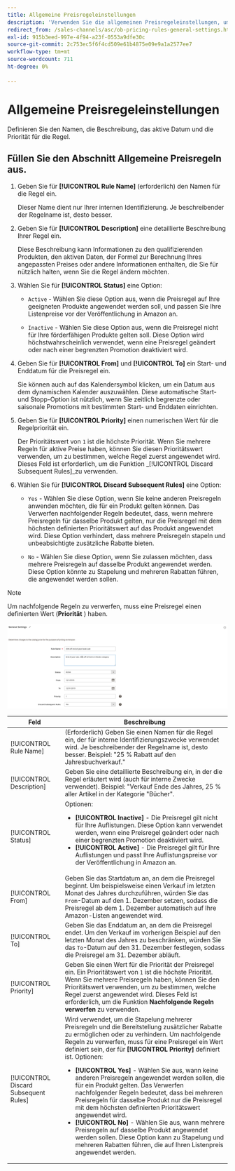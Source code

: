 ```yaml
---
title: Allgemeine Preisregeleinstellungen
description: 'Verwenden Sie die allgemeinen Preisregeleinstellungen, um die Hauptmerkmale einer Regel für den Börsennotierungspreis zu definieren.'
redirect_from: /sales-channels/asc/ob-pricing-rules-general-settings.html: 
exl-id: 915b3eed-997e-4f94-a23f-0553a9dfe30c
source-git-commit: 2c753ec5f6f4cd509e61b4875e09e9a1a2577ee7
workflow-type: tm+mt
source-wordcount: 711
ht-degree: 0%

---
```


# Allgemeine Preisregeleinstellungen

Definieren Sie den Namen, die Beschreibung, das aktive Datum und die Priorität für die Regel.

## Füllen Sie den Abschnitt Allgemeine Preisregeln aus.

1. Geben Sie für **[!UICONTROL Rule Name]** (erforderlich) den Namen für die Regel ein.

   Dieser Name dient nur Ihrer internen Identifizierung. Je beschreibender der Regelname ist, desto besser.

1. Geben Sie für **[!UICONTROL Description]** eine detaillierte Beschreibung Ihrer Regel ein.

   Diese Beschreibung kann Informationen zu den qualifizierenden Produkten, den aktiven Daten, der Formel zur Berechnung Ihres angepassten Preises oder andere Informationen enthalten, die Sie für nützlich halten, wenn Sie die Regel ändern möchten.

1. Wählen Sie für **[!UICONTROL Status]** eine Option:

   - `Active` - Wählen Sie diese Option aus, wenn die Preisregel auf Ihre geeigneten Produkte angewendet werden soll, und passen Sie Ihre Listenpreise vor der Veröffentlichung in Amazon an.

   - `Inactive` - Wählen Sie diese Option aus, wenn die Preisregel nicht für Ihre förderfähigen Produkte gelten soll. Diese Option wird höchstwahrscheinlich verwendet, wenn eine Preisregel geändert oder nach einer begrenzten Promotion deaktiviert wird.

1. Geben Sie für **[!UICONTROL From]** und **[!UICONTROL To]** ein Start- und Enddatum für die Preisregel ein.

   Sie können auch auf das Kalendersymbol klicken, um ein Datum aus dem dynamischen Kalender auszuwählen. Diese automatische Start- und Stopp-Option ist nützlich, wenn Sie zeitlich begrenzte oder saisonale Promotions mit bestimmten Start- und Enddaten einrichten.

1. Geben Sie für **[!UICONTROL Priority]** einen numerischen Wert für die Regelpriorität ein.

   Der Prioritätswert von `1` ist die höchste Priorität. Wenn Sie mehrere Regeln für aktive Preise haben, können Sie diesen Prioritätswert verwenden, um zu bestimmen, welche Regel zuerst angewendet wird. Dieses Feld ist erforderlich, um die Funktion _[!UICONTROL Discard Subsequent Rules]_zu verwenden.

1. Wählen Sie für **[!UICONTROL Discard Subsequent Rules]** eine Option:

   - `Yes` - Wählen Sie diese Option, wenn Sie keine anderen Preisregeln anwenden möchten, die für ein Produkt gelten können. Das Verwerfen nachfolgender Regeln bedeutet, dass, wenn mehrere Preisregeln für dasselbe Produkt gelten, nur die Preisregel mit dem höchsten definierten Prioritätswert auf das Produkt angewendet wird. Diese Option verhindert, dass mehrere Preisregeln stapeln und unbeabsichtigte zusätzliche Rabatte bieten.

   - `No` - Wählen Sie diese Option, wenn Sie zulassen möchten, dass mehrere Preisregeln auf dasselbe Produkt angewendet werden. Diese Option könnte zu Stapelung und mehreren Rabatten führen, die angewendet werden sollen.

>[!NOTE]
>
>Um nachfolgende Regeln zu verwerfen, muss eine Preisregel einen definierten Wert (**Priorität** ) haben.

![Allgemeine Preisregeleinstellungen](assets/amazon-pricing-rule-general.png)

| Feld | Beschreibung |
|---|---|
| [!UICONTROL Rule Name] | (Erforderlich) Geben Sie einen Namen für die Regel ein, der für interne Identifizierungszwecke verwendet wird. Je beschreibender der Regelname ist, desto besser. Beispiel: &quot;25 % Rabatt auf den Jahresbuchverkauf.&quot; |
| [!UICONTROL Description] | Geben Sie eine detaillierte Beschreibung ein, in der die Regel erläutert wird (auch für interne Zwecke verwendet). Beispiel: &quot;Verkauf Ende des Jahres, 25 % aller Artikel in der Kategorie &quot;Bücher&quot;. |
| [!UICONTROL Status] | Optionen:<ul><li>**[!UICONTROL Inactive]** - Die Preisregel gilt nicht für Ihre Auflistungen. Diese Option kann verwendet werden, wenn eine Preisregel geändert oder nach einer begrenzten Promotion deaktiviert wird.</li><li>**[!UICONTROL Active]** - Die Preisregel gilt für Ihre Auflistungen und passt Ihre Auflistungspreise vor der Veröffentlichung in Amazon an.</li></ul> |
| [!UICONTROL From] | Geben Sie das Startdatum an, an dem die Preisregel beginnt. Um beispielsweise einen Verkauf im letzten Monat des Jahres durchzuführen, würden Sie das `From`-Datum auf den 1. Dezember setzen, sodass die Preisregel ab dem 1. Dezember automatisch auf Ihre Amazon-Listen angewendet wird. |
| [!UICONTROL To] | Geben Sie das Enddatum an, an dem die Preisregel endet. Um den Verkauf im vorherigen Beispiel auf den letzten Monat des Jahres zu beschränken, würden Sie das `To`-Datum auf den 31. Dezember festlegen, sodass die Preisregel am 31. Dezember abläuft. |
| [!UICONTROL Priority] | Geben Sie einen Wert für die Priorität der Preisregel ein. Ein Prioritätswert von `1` ist die höchste Priorität. Wenn Sie mehrere Preisregeln haben, können Sie den Prioritätswert verwenden, um zu bestimmen, welche Regel zuerst angewendet wird. Dieses Feld ist erforderlich, um die Funktion **Nachfolgende Regeln verwerfen** zu verwenden. |
| [!UICONTROL Discard Subsequent Rules] | Wird verwendet, um die Stapelung mehrerer Preisregeln und die Bereitstellung zusätzlicher Rabatte zu ermöglichen oder zu verhindern. Um nachfolgende Regeln zu verwerfen, muss für eine Preisregel ein Wert definiert sein, der für **[!UICONTROL Priority]** definiert ist. Optionen:<ul><li>**[!UICONTROL Yes]** - Wählen Sie aus, wann keine anderen Preisregeln angewendet werden sollen, die für ein Produkt gelten. Das Verwerfen nachfolgender Regeln bedeutet, dass bei mehreren Preisregeln für dasselbe Produkt nur die Preisregel mit dem höchsten definierten Prioritätswert angewendet wird.</li><li>**[!UICONTROL No]** - Wählen Sie aus, wann mehrere Preisregeln auf dasselbe Produkt angewendet werden sollen. Diese Option kann zu Stapelung und mehreren Rabatten führen, die auf Ihren Listenpreis angewendet werden.</li></ul> |

